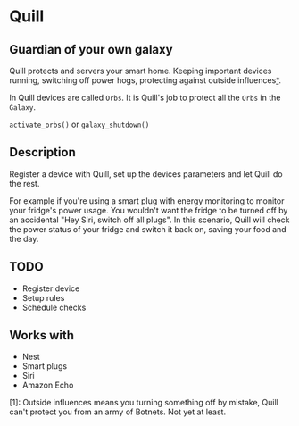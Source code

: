 # Quill
## Guardian of your own galaxy

Quill protects and servers your smart home. Keeping important devices running, switching off power hogs, protecting against outside influences[*](#1).

In Quill devices are called `Orbs`. It is Quill's job to protect all the `Orbs` in the `Galaxy`.

`activate_orbs()` or `galaxy_shutdown()`

## Description

Register a device with Quill, set up the devices parameters and let Quill do the rest.

For example if you're using a smart plug with energy monitoring to monitor your fridge's power usage. You wouldn't want the fridge to be turned off by an accidental "Hey Siri, switch off all plugs". In this scenario, Quill will check the power status of your fridge and switch it back on, saving your food and the day.


## TODO

* Register device
* Setup rules
* Schedule checks

## Works with

* Nest
* Smart plugs
* Siri
* Amazon Echo

[1]: Outside influences means you turning something off by mistake, Quill can't protect you from an army of Botnets. Not yet at least.
